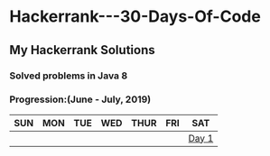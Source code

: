 # Hackerrank---30-Days-Of-Code
## My Hackerrank Solutions
### Solved problems in Java 8 

### Progression:(June - July, 2019)

SUN | MON | TUE | WED | THUR | FRI | SAT
--- | --- | --- | --- | --- | --- | ---
   |   |   |   |   |   |   | [Day 1](https://github.com/lucius-xiao-liu/Hackerrank---30-Days-Of-Code/tree/master/Day%201:%20Hello%20World) 
